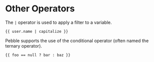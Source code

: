 # Other Operators
The `|` operator is used to apply a filter to a variable.
```
{{ user.name | capitalize }}
```
Pebble supports the use of the conditional operator (often named the ternary operator).
```
{{ foo == null ? bar : baz }}
```